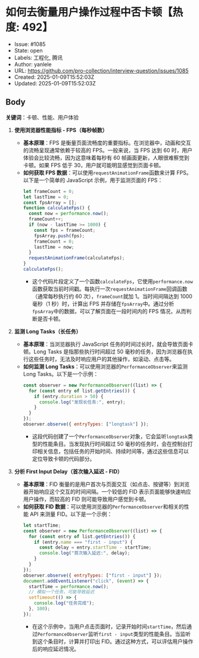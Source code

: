 # 如何去衡量用户操作过程中否卡顿【热度: 492】

- Issue: #1085
- State: open
- Labels: 工程化, 腾讯
- Author: yanlele
- URL: https://github.com/pro-collection/interview-question/issues/1085
- Created: 2025-01-09T15:52:03Z
- Updated: 2025-01-09T15:52:03Z

## Body

**关键词**：卡顿、性能、用户体验

1. **使用浏览器性能指标 - FPS（每秒帧数）**

   - **基本原理**：FPS 是衡量页面流畅度的重要指标。在浏览器中，动画和交互的流畅呈现通常依赖于较高的 FPS。一般来说，当 FPS 达到 60 时，用户体验会比较流畅，因为这意味着每秒有 60 帧画面更新，人眼很难察觉到卡顿。如果 FPS 低于 30，用户就可能明显感觉到页面卡顿。
   - **如何获取 FPS 数据**：可以使用`requestAnimationFrame`函数来计算 FPS。以下是一个简单的 JavaScript 示例，用于监测页面的 FPS：
     ```javascript
     let frameCount = 0;
     let lastTime = 0;
     const fpsArray = [];
     function calculateFps() {
       const now = performance.now();
       frameCount++;
       if (now - lastTime >= 1000) {
         const fps = frameCount;
         fpsArray.push(fps);
         frameCount = 0;
         lastTime = now;
       }
       requestAnimationFrame(calculateFps);
     }
     calculateFps();
     ```
     - 这个代码片段定义了一个函数`calculateFps`，它使用`performance.now`函数获取当前时间戳。每执行一次`requestAnimationFrame`回调函数（通常每秒执行约 60 次），`frameCount`就加 1。当时间间隔达到 1000 毫秒（1 秒）时，计算出 FPS 并存储在`fpsArray`中。通过分析`fpsArray`中的数据，可以了解页面在一段时间内的 FPS 情况，从而判断是否卡顿。

2. **监测 Long Tasks（长任务）**

   - **基本原理**：当浏览器执行 JavaScript 任务的时间过长时，就会导致页面卡顿。Long Tasks 是指那些执行时间超过 50 毫秒的任务，因为浏览器在执行这些任务时，无法及时响应用户的其他操作，如滚动、点击等。
   - **如何监测 Long Tasks**：可以使用浏览器的`PerformanceObserver`来监测 Long Tasks。以下是一个示例：
     ```javascript
     const observer = new PerformanceObserver((list) => {
       for (const entry of list.getEntries()) {
         if (entry.duration > 50) {
           console.log("发现长任务:", entry);
         }
       }
     });
     observer.observe({ entryTypes: ["longtask"] });
     ```
     - 这段代码创建了一个`PerformanceObserver`对象，它会监听`longtask`类型的性能条目。当发现执行时间超过 50 毫秒的任务时，会在控制台打印相关信息，包括任务的开始时间、持续时间等，通过这些信息可以定位导致卡顿的代码部分。

3. **分析 First Input Delay（首次输入延迟 - FID）**

   - **基本原理**：FID 衡量的是用户首次与页面交互（如点击、按键等）到浏览器开始响应这个交互的时间间隔。一个较低的 FID 表示页面能够快速响应用户操作，而较高的 FID 则可能导致用户感觉到卡顿。
   - **如何获取 FID 数据**：可以使用浏览器的`PerformanceObserver`和相关的性能 API 来测量 FID。以下是一个示例：
     ```javascript
     let startTime;
     const observer = new PerformanceObserver((list) => {
       for (const entry of list.getEntries()) {
         if (entry.name === "first - input") {
           const delay = entry.startTime - startTime;
           console.log("首次输入延迟:", delay);
         }
       }
     });
     observer.observe({ entryTypes: ["first - input"] });
     document.addEventListener("click", (event) => {
       startTime = performance.now();
       // 模拟一个任务，可能导致延迟
       setTimeout(() => {
         console.log("任务完成");
       }, 100);
     });
     ```
     - 在这个示例中，当用户点击页面时，记录开始时间`startTime`，然后通过`PerformanceObserver`监听`first - input`类型的性能条目。当监听到这个条目时，计算并打印出 FID。通过这种方式，可以评估用户操作后的响应延迟情况。

